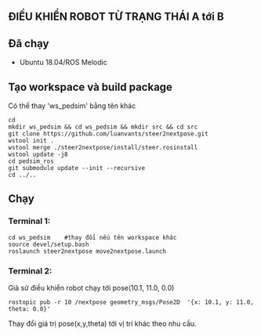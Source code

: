 ## ĐIỀU KHIỂN ROBOT TỪ TRẠNG THÁI A tới B ##


## Đã chạy
* Ubuntu 18.04/ROS Melodic 

## Tạo workspace và build package
Có thể thay 'ws_pedsim' bằng tên khác

```
cd
mkdir ws_pedsim && cd ws_pedsim && mkdir src && cd src
git clone https://github.com/luanvants/steer2nextpose.git
wstool init .
wstool merge ./steer2nextpose/install/steer.rosinstall
wstool update -j8
cd pedsim_ros
git submodule update --init --recursive
cd ../..
```

## Chạy

### Terminal 1:
```
cd ws_pedsim	#thay đổi nếu tên workspace khác
source devel/setup.bash
roslaunch steer2nextpose move2nextpose.launch
```

### Terminal 2:
Giả sử điều khiển robot chạy tới pose(10.1, 11.0, 0.0)
```
rostopic pub -r 10 /nextpose geometry_msgs/Pose2D  '{x: 10.1, y: 11.0, theta: 0.0}'
```
Thay đổi giá trị pose(x,y,theta) tới vị trí khác theo nhu cầu.

